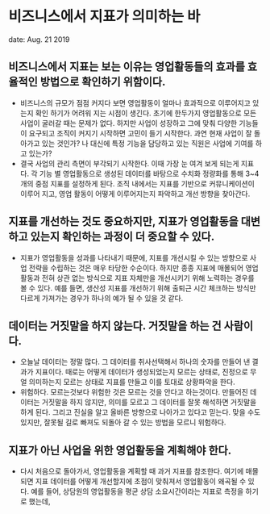 # 비즈니스에서 지표가 의미하는 바

date: Aug. 21 2019

## 비즈니스에서 지표는 보는 이유는 영업활동들의 효과를 효율적인 방법으로 확인하기 위함이다.

- 비즈니스의 규모가 점점 커지다 보면 영업활동이 얼마나 효과적으로 이루어지고 있는지 확인 하기가 어려워 지는 시점이 생긴다. 초기에 한두가지 영업활동으로 모든 사업이 굴러갈 때는 문제가 없다. 하지만 사업이 성장하고 그에 맞춰 다양한 기능들이 요구되고 조직이 커지기 시작하면 고민이 들기 시작한다. 과연 현재 사업이 잘 돌아가고 있는 것인가? 나 대신에 특정 기능을 담당하고 있는 직원은 사업에 기여를 하고 있는가?
- 결국 사업의 관리 측면이 부각되기 시작한다. 이때 가장 눈 여겨 보게 되는게 지표다. 각 기능 별 영업활동으로 생성된 데이터를 바탕으로 수치화 정량화를 통해 3~4개의 중점 지표를 설정하게 된다. 조직 내에서는 지표를 기반으로 커뮤니케이션이 이루어 지고, 영업 활동이 어떻게 이루어지는지 파악하고 개선 방향을 찾아간다.

## 지표를 개선하는 것도 중요하지만, 지표가 영업활동을 대변하고 있는지 확인하는 과정이 더 중요할 수 있다.

- 지표가 영업활동을 성과를 나타내기 때문에, 지표를 개선시킬 수 있는 방향으로 사업 전략을 수립하는 것은 매우 타당한 수순이다. 하지만 종종 지표에 매몰되어 영업 활동과 전혀 상관 없는 방식으로 지표 자체만을 개선시키기 위해 노력하는 경우를 볼 수 있다. 예를 들면, 생산성 지표를 개선하기 위해 출퇴근 시간 체크하는 방식만 다르게 가져가는 경우가 하나의 예가 될 수 있을 것 같다.

## 데이터는 거짓말을 하지 않는다. 거짓말을 하는 건 사람이다.

- 오늘날 데이터는 정말 많다. 그 데이터를 취사선택해서 하나의 숫자를 만들어 낸 결과가 지표이다. 때로는 어떻게 데이터가 생성되었는지 모르는 상태로, 진정으로 무얼 의미하는지 모르는 상태로 지표를 만들고 이를 토대로 상황파악을 한다.
- 위험하다. 모르는것보다 위험한 것은 모르는 것을 안다고 하는것이다. 만들어진 데이터는 거짓말을 하지 않지만, 의미를 모르고 그 데이터를 잘못 해석하면 거짓말을 하게 된다. 그리고 진실을 알고 올바른 방향으로 나아가고 있다고 믿는다. 맞을 수도 있지만, 잘못될 길로 빠져도 되돌아 갈 수 있는 방법을 모르니 위험하다.

## 지표가 아닌 사업을 위한 영업활동을 계획해야 한다.

- 다시 처음으로 돌아가서, 영업활동을 계획할 때 과거 지표를 참조한다. 여기에 매몰되면 지표 데이터를 어떻게 개선할지에 초점이 맞춰져서 영업활동이 왜곡될 수 있다. 예를 들어, 상담원의 영업활동을 평균 상담 소요시간이라는 지표로 측정을 하기로 했는데, 